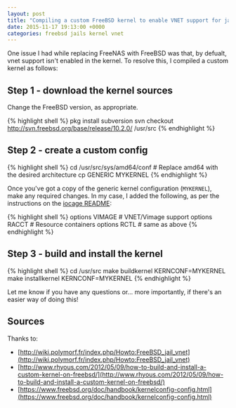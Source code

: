 ```yaml
---
layout: post
title: "Compiling a custom FreeBSD kernel to enable VNET support for jails"
date: 2015-11-17 19:13:00 +0000
categories: freebsd jails kernel vnet
---
```

One issue I had while replacing FreeNAS with FreeBSD was that, by defualt, vnet support isn't enabled in the kernel. To resolve this, I compiled a custom kernel as follows:

## Step 1 - download the kernel sources

Change the FreeBSD version, as appropriate.

{% highlight shell %}
pkg install subversion
svn checkout http://svn.freebsd.org/base/release/10.2.0/ /usr/src
{% endhighlight %}

## Step 2 - create a custom config

{% highlight shell %}
cd /usr/src/sys/amd64/conf # Replace amd64 with the desired architecture
cp GENERIC MYKERNEL
{% endhighlight %}

Once you've got a copy of the generic kernel configuration (`MYKERNEL`), make any required changes. In my case, I added the following, as per the instructions on the [iocage README](https://github.com/iocage/iocage/blob/master/README.md):

{% highlight shell %}
options         VIMAGE # VNET/Vimage support
options         RACCT  # Resource containers
options         RCTL   # same as above
{% endhighlight %}

## Step 3 - build and install the kernel

{% highlight shell %}
cd /usr/src
make buildkernel KERNCONF=MYKERNEL
make installkernel KERNCONF=MYKERNEL
{% endhighlight %}

Let me know if you have any questions or... more importantly, if there's an easier way of doing this!

## Sources

Thanks to:

* [http://wiki.polymorf.fr/index.php/Howto:FreeBSD_jail_vnet](http://wiki.polymorf.fr/index.php/Howto:FreeBSD_jail_vnet)
* [http://www.rhyous.com/2012/05/09/how-to-build-and-install-a-custom-kernel-on-freebsd/](http://www.rhyous.com/2012/05/09/how-to-build-and-install-a-custom-kernel-on-freebsd/)
* [https://www.freebsd.org/doc/handbook/kernelconfig-config.html](https://www.freebsd.org/doc/handbook/kernelconfig-config.html)
